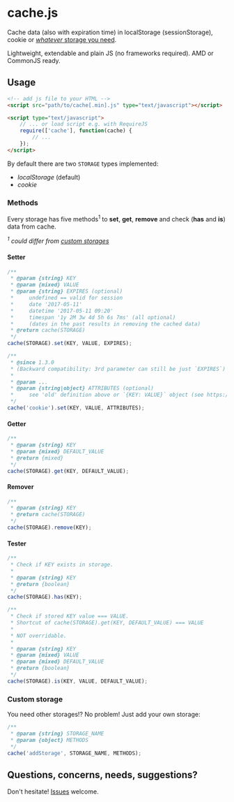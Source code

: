 # cache.js

Cache data (also with expiration time) in localStorage (sessionStorage), cookie or [_whatever_ storage you need](#custom-storage).

Lightweight, extendable and plain JS (no frameworks required). AMD or CommonJS ready.

## Usage

```html
<!-- add js file to your HTML -->
<script src="path/to/cache[.min].js" type="text/javascript"></script>

<script type="text/javascript">
    // ... or load script e.g. with RequireJS
    reguire(['cache'], function(cache) {
        // ...
    });
</script>
```

By default there are two `STORAGE` types implemented:

- _localStorage_ (default)
- _cookie_

### Methods

Every storage has five methods<sup>1</sup> to **set**, **get**, **remove** and check (**has** and **is**) data from cache.

_<sup>1</sup> could differ from [custom storages](#custom-storage)_

#### Setter

```js
/**
 * @param {string} KEY
 * @param {mixed} VALUE
 * @param {string} EXPIRES (optional)
 *     undefined == valid for session
 *     date '2017-05-11'
 *     datetime '2017-05-11 09:20'
 *     timespan '1y 2M 3w 4d 5h 6s 7ms' (all optional)
 *     (dates in the past results in removing the cached data)
 * @return cache(STORAGE)
 */
cache(STORAGE).set(KEY, VALUE, EXPIRES);

/**
 * @since 1.3.0
 * (Backward compatibility: 3rd parameter can still be just `EXPIRES`)
 *
 * @param ...
 * @param {string|object} ATTRIBUTES (optional)
 *     see 'old' definition above or `{KEY: VALUE}` object (see https://developer.mozilla.org/en-US/docs/Web/API/Document/cookie#Write_a_new_cookie)
 */
cache('cookie').set(KEY, VALUE, ATTRIBUTES);
```

#### Getter

```js
/**
 * @param {string} KEY
 * @param {mixed} DEFAULT_VALUE
 * @return {mixed}
 */
cache(STORAGE).get(KEY, DEFAULT_VALUE);
```

#### Remover

```js
/**
 * @param {string} KEY
 * @return cache(STORAGE)
 */
cache(STORAGE).remove(KEY);
```

#### Tester

```js
/**
 * Check if KEY exists in storage.
 * 
 * @param {string} KEY
 * @return {boolean}
 */
cache(STORAGE).has(KEY);

/**
 * Check if stored KEY value === VALUE.
 * Shortcut of cache(STORAGE).get(KEY, DEFAULT_VALUE) === VALUE
 * 
 * NOT overridable.
 * 
 * @param {string} KEY
 * @param {mixed} VALUE
 * @param {mixed} DEFAULT_VALUE
 * @return {boolean}
 */
cache(STORAGE).is(KEY, VALUE, DEFAULT_VALUE);
```

### Custom storage

You need other storages!? No problem! Just add your own storage:

```js
/**
 * @param {string} STORAGE_NAME
 * @param {object} METHODS
 */
cache('addStorage', STORAGE_NAME, METHODS);
```

## Questions, concerns, needs, suggestions?

Don't hesitate! [Issues](https://github.com/enoks/cache.js/issues) welcome.
